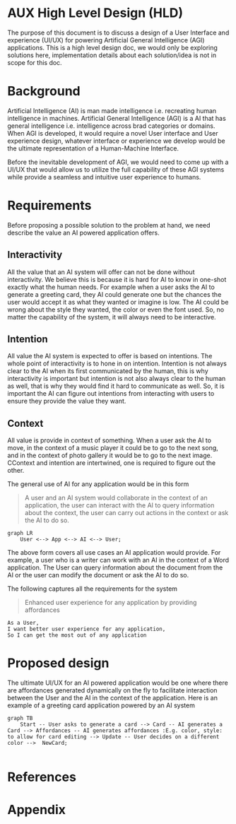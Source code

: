 # AUX High Level Design (HLD)

The purpose of this document is to discuss a design of a User Interface and experience (UI/UX) for powering Artificial
General Intelligence (AGI) applications. This is a high level design doc, we would only be exploring solutions here,
implementation details about each solution/idea is not in scope for this doc.

# Background

Artificial Intelligence (AI) is man made intelligence i.e. recreating human intelligence in machines. Artificial
General Intelligence (AGI) is a AI that has general intelligence i.e. intelligence across brad categories or domains.
When AGI is developed, it would require a novel User interface and User experience design, whatever interface or
experience we develop would be the ultimate representation of a Human-Machine Interface.

Before the inevitable development of AGI, we would need to come up with a UI/UX that would allow us to utilize the full
capability of these AGI systems while provide a seamless and intuitive user experience to humans.

# Requirements

Before proposing a possible solution to the problem at hand, we need describe the value an AI powered application
offers.

## Interactivity

All the value that an AI system will offer can not be done without interactivity. We believe this is because it is hard
for AI to know in one-shot exactly what the human needs. For example when a user asks the AI to generate a greeting
card, they AI could generate one but the chances the user would accept it as what they wanted or imagine is low. The AI
could be wrong about the style they wanted, the color or even the font used. So, no matter the capability of the system,
it will always need to be interactive.

## Intention

All value the AI system is expected to offer is based on intentions. The whole point of interactivity is to hone in on
intention. Intention is not always clear to the AI when its first communicated by the human, this is why interactivity
is important but intention is not also always clear to the human as well, that is why they would find it hard to
communicate as well. So, it is important the AI can figure out intentions from interacting with users to ensure they
provide the value they want.

## Context

All value is provide in context of something. When a user ask the AI to move, in the context of a music player it could
be to go to the next song, and in the context of photo gallery it would be to go to the next image. CContext and
intention are intertwined, one is required to figure out the other.

The general use of AI for any application would be in this form

> A user and an AI system would collaborate in the context of an application, the user can interact with the AI to query
> information about the context, the user can carry out actions in the context or ask the AI to do so.

```mermaid
graph LR
    User <--> App <--> AI <--> User;
```

The above form covers all use cases an AI application would provide. For example, a user who is a writer can work with
an AI in the context of a Word application. The User can query information about the document from the AI or the user
can modify the document or ask the AI to do so.

The following captures all the requirements for the system

> Enhanced user experience for any application by providing affordances

```text
As a User,
I want better user experience for any application,
So I can get the most out of any application
```

# Proposed design

The ultimate UI/UX for an AI powered application would be one where there are affordances generated dynamically on the
fly to facilitate interaction between the User and the AI in the context of the application. Here is an example of a
greeting card application powered by an AI system

```mermaid
graph TB
    Start -- User asks to generate a card --> Card -- AI generates a Card --> Affordances -- AI generates affordances :E.g. color, style: to allow for card editing --> Update -- User decides on a different color -->  NewCard;
    
```



# References

# Appendix

